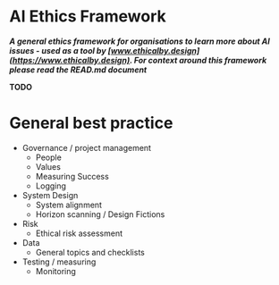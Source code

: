 # AI Ethics Framework

***A general ethics framework for organisations to learn more about AI issues - used as a tool by [www.ethicalby.design](https://www.ethicalby.design). For context around this framework please read the READ.md document***

**TODO**

# General best practice

- Governance / project management
  - People
  - Values
  - Measuring Success
  - Logging
- System Design
  - System alignment
  - Horizon scanning / Design Fictions
- Risk
  - Ethical risk assessment
- Data
  - General topics and checklists
- Testing / measuring
  - Monitoring